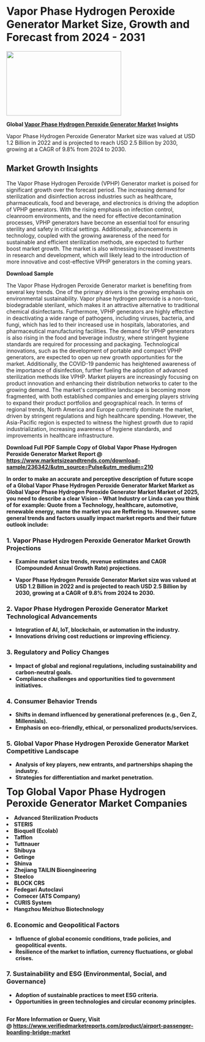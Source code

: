 <H1>Vapor Phase Hydrogen Peroxide Generator Market Size, Growth and Forecast from 2024 - 2031</H1><img class="aligncenter size-medium wp-image-584254" src="https://thirdeyenews.in/wp-content/uploads/2024/09/Global-Market-Research-300x168.jpeg" alt="" width="300" height="168" /><p><strong>Global&nbsp;<a href="https://www.marketsizeandtrends.com/download-sample/236342/&amp;utm_source=Pulse&amp;utm_medium=210">Vapor Phase Hydrogen Peroxide Generator Market</a> Insights</strong></p><p>Vapor Phase Hydrogen Peroxide Generator Market size was valued at USD 1.2 Billion in 2022 and is projected to reach USD 2.5 Billion by 2030, growing at a CAGR of 9.8% from 2024 to 2030.</p><p><h2>Market Growth Insights</h2> <p>The Vapor Phase Hydrogen Peroxide (VPHP) Generator market is poised for significant growth over the forecast period. The increasing demand for sterilization and disinfection across industries such as healthcare, pharmaceuticals, food and beverage, and electronics is driving the adoption of VPHP generators. With the rising emphasis on infection control, cleanroom environments, and the need for effective decontamination processes, VPHP generators have become an essential tool for ensuring sterility and safety in critical settings. Additionally, advancements in technology, coupled with the growing awareness of the need for sustainable and efficient sterilization methods, are expected to further boost market growth. The market is also witnessing increased investments in research and development, which will likely lead to the introduction of more innovative and cost-effective VPHP generators in the coming years.</p> <p><strong>Download Sample</strong></p> <p>The Vapor Phase Hydrogen Peroxide Generator market is benefiting from several key trends. One of the primary drivers is the growing emphasis on environmental sustainability. Vapor phase hydrogen peroxide is a non-toxic, biodegradable sterilant, which makes it an attractive alternative to traditional chemical disinfectants. Furthermore, VPHP generators are highly effective in deactivating a wide range of pathogens, including viruses, bacteria, and fungi, which has led to their increased use in hospitals, laboratories, and pharmaceutical manufacturing facilities. The demand for VPHP generators is also rising in the food and beverage industry, where stringent hygiene standards are required for processing and packaging. Technological innovations, such as the development of portable and compact VPHP generators, are expected to open up new growth opportunities for the market. Additionally, the COVID-19 pandemic has heightened awareness of the importance of disinfection, further fueling the adoption of advanced sterilization methods like VPHP. Market players are increasingly focusing on product innovation and enhancing their distribution networks to cater to the growing demand. The market's competitive landscape is becoming more fragmented, with both established companies and emerging players striving to expand their product portfolios and geographical reach. In terms of regional trends, North America and Europe currently dominate the market, driven by stringent regulations and high healthcare spending. However, the Asia-Pacific region is expected to witness the highest growth due to rapid industrialization, increasing awareness of hygiene standards, and improvements in healthcare infrastructure.</p> <p><strong></p><p><span class=""><strong>Download Full PDF Sample Copy of Global Vapor Phase Hydrogen Peroxide Generator Market Report</strong> @ <a href="https://www.marketsizeandtrends.com/download-sample/236342/&amp;utm_source=Pulse&amp;utm_medium=210" target="_blank">https://www.marketsizeandtrends.com/download-sample/236342/&amp;utm_source=Pulse&amp;utm_medium=210</a></span></p><p>In order to make an accurate and perceptive description of future scope of a Global&nbsp;Vapor Phase Hydrogen Peroxide Generator Market Market as Global&nbsp;Vapor Phase Hydrogen Peroxide Generator Market Market of 2025, you need to describe a clear Vision &ndash; What Industry or Linda can you think of for example: Quote from a Technology, healthcare, automotive, renewable energy, name the market you are Reffering to. However, some general trends and factors usually impact market reports and their future outlook include:</p><h3>1.&nbsp;<strong>Vapor Phase Hydrogen Peroxide Generator Market Growth Projections</strong></h3><ul><li>Examine market size trends, revenue estimates and CAGR (Compounded Annual Growth Rate) projections.</li><li><p>Vapor Phase Hydrogen Peroxide Generator Market size was valued at USD 1.2 Billion in 2022 and is projected to reach USD 2.5 Billion by 2030, growing at a CAGR of 9.8% from 2024 to 2030.</p></li></ul><h3>2.&nbsp;<strong>Vapor Phase Hydrogen Peroxide Generator Market Technological Advancements</strong></h3><ul><li>Integration of AI, IoT, blockchain, or automation in the industry.</li><li>Innovations driving cost reductions or improving efficiency.</li></ul><h3>3.&nbsp;<strong>Regulatory and Policy Changes</strong></h3><ul><li>Impact of global and regional regulations, including sustainability and carbon-neutral goals.</li><li>Compliance challenges and opportunities tied to government initiatives.</li></ul><h3>4.&nbsp;<strong>Consumer Behavior Trends</strong></h3><ul><li>Shifts in demand influenced by generational preferences (e.g., Gen Z, Millennials).</li><li>Emphasis on eco-friendly, ethical, or personalized products/services.</li></ul><h3>5.&nbsp;<strong>Global Vapor Phase Hydrogen Peroxide Generator Market Competitive Landscape</strong></h3><ul><li>Analysis of key players, new entrants, and partnerships shaping the industry.</li><li>Strategies for differentiation and market penetration.</li></ul><p data-pm-slice="1 1 []"><span style="color: inherit; font-family: inherit; font-size: 25px;">Top Global Vapor Phase Hydrogen Peroxide Generator Market Companies</span></p><div class="" data-test-id=""><p><li>Advanced Sterilization Products</li><li> STERIS</li><li> Bioquell (Ecolab)</li><li> Tafflon</li><li> Tuttnauer</li><li> Shibuya</li><li> Getinge</li><li> Shinva</li><li> Zhejiang TAILIN Bioengineering</li><li> Steelco</li><li> BLOCK CRS</li><li> Fedegari Autoclavi</li><li> Comecer (ATS Company)</li><li> CURIS System</li><li> Hangzhou Meizhuo Biotechnology</li></p></div><h3>6.&nbsp;<strong>Economic and Geopolitical Factors</strong></h3><ul><li>Influence of global economic conditions, trade policies, and geopolitical events.</li><li>Resilience of the market to inflation, currency fluctuations, or global crises.</li></ul><h3>7.&nbsp;<strong>Sustainability and ESG (Environmental, Social, and Governance)</strong></h3><ul><li>Adoption of sustainable practices to meet ESG criteria.</li><li>Opportunities in green technologies and circular economy principles.</li></ul><h2><strong style="font-size: 14px;">For More Information or Query, Visit @&nbsp;</strong><a style="background-color: #ffffff; font-size: 14px;" href="https://www.marketsizeandtrends.com/report/vapor-phase-hydrogen-peroxide-generator-market/" target="_blank">https://www.verifiedmarketreports.com/product/airport-passenger-boarding-bridge-market</a></h2>

